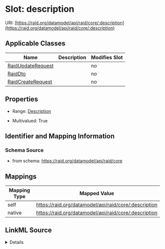 

# Slot: description



URI: [https://raid.org/datamodel/api/raid/core/:description](https://raid.org/datamodel/api/raid/core/:description)



<!-- no inheritance hierarchy -->





## Applicable Classes

| Name | Description | Modifies Slot |
| --- | --- | --- |
| [RaidUpdateRequest](../classes/RaidUpdateRequest.md) |  |  no  |
| [RaidDto](../classes/RaidDto.md) |  |  no  |
| [RaidCreateRequest](../classes/RaidCreateRequest.md) |  |  no  |







## Properties

* Range: [Description](../classes/Description.md)

* Multivalued: True





## Identifier and Mapping Information







### Schema Source


* from schema: https://raid.org/datamodel/api/raid/core




## Mappings

| Mapping Type | Mapped Value |
| ---  | ---  |
| self | https://raid.org/datamodel/api/raid/core/:description |
| native | https://raid.org/datamodel/api/raid/core/:description |




## LinkML Source

<details>
```yaml
name: description
from_schema: https://raid.org/datamodel/api/raid/core
rank: 1000
alias: description
domain_of:
- RaidDto
range: Description
multivalued: true
inlined: true
inlined_as_list: true

```
</details>